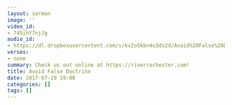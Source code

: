 ```yaml
---
layout: sermon
image: ''
video_id:
- 745ihY7njJg
audio_id:
- https://dl.dropboxusercontent.com/s/kv2o5kbn4u3ds2d/Avoid%20False%20Doctrine.mp3?dl=0
verses:
- none
summary: Check us out online at https://riverrochester.com!
title: Avoid False Doctrine
date: 2017-07-19 19:00
categories: []
tags: []
---
```

